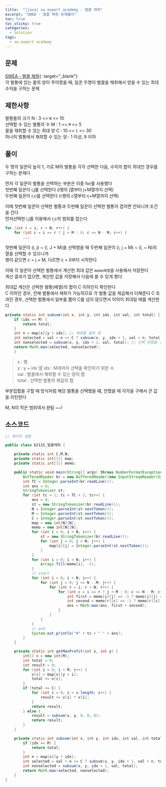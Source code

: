 ```yaml
---
title:  "[java] sw expert academy - 벌꿀 채취"
excerpt: "SWEA - 벌꿀 채취 문제풀이"
toc: true
toc_sticky: true
categories:
  - Solution
tags:
  - sw expert academy
---
```

## 문제  
[SWEA - 벌꿀 채취](https://swexpertacademy.com/main/code/problem/problemDetail.do?contestProbId=AV5V4A46AdIDFAWu){: target="_blank"}  
각 벌통에 있는 꿀의 양이 주어졌을 때, 일꾼 두명이 벌꿀을 채취해서 얻을 수 있는 최대 수익을 구하는 문제  

## 제한사항  
벌통들의 크기 N : 3 <= `N` <= 10  
선택할 수 있는 벌통의 수 M : 1 <= `M` <= 5  
꿀을 채취할 수 있는 최대 양 C : 10 <= `C` <= 30  
하나의 벌통에서 채취할 수 있는 양 : 1 이상, 9 이하  


## 풀이  
두 명의 일꾼이 높이 1, 가로 M의 벌통을 각각 선택한 다음, 수익의 합이 최대인 경우를 구하는 문제다  


먼저 각 일꾼이 벌통을 선택하는 부분은 이중 for를 사용했다  
첫번째 일꾼이 i,j를 선택한다 (i행의 j열부터 j+M열까지 선택)  
두번째 일꾼이 r,c를 선택한다 (r행의 c열부터 c+M열까지 선택)  


이때 첫번째 일꾼이 선택한 벌통과 두번째 일꾼이 선택한 벌통이 겹치면 안되니까 조건을 건다  
먼저선택한 i,j를 이용해서 r,c의 범위를 잡는다  
```java
for (int r = i; r < N; r++) { 
	for (int c = i == r ? j + M : 0; c <= N - M; c++) {
		...
```
첫번째 일꾼이 (i, j) ~ (i, J + M)을 선택했을 때 두번째 일꾼이 (i, j + M) ~ (i, ~ N)의 열을 선택할 수 있으니까  
행이 같으면 c = j + M, 다르면 c = 0부터 시작한다  

이때 각 일꾼이 선택한 벌통에서 계산한 최대 값은 `memo배열`을 사용해서 저장한다  
계산 결과가 없으면, 계산한 값을 저장해서 다음에 쓸 수 있게 했다  

최대값 계산은 선택한 벌통(배열)의 합이 C 이하인지 확인한다  
C 이하인 경우, 전체 벌통에서 채취가 가능하므로 각 벌통 값을 제곱해서 더해준다 
C 초과인 경우, 선택한 벌통에서 일부를 뽑아 C를 넘지 않으면서 이익이 최대일 때를 계산한다  

```java
private static int subsum(int x, int y, int idx, int val, int total) {
	if (idx == M) {
		return total;
	}
	int n = map[x][y + idx]; // 채취할 꿀의 양
	int selected = val + n <= C ? subsum(x, y, idx + 1, val + n, total + (n * n)) : 0; // C를 넘으면 안되니까 넘지않는다면 진행
	int nonselected = subsum(x, y, idx + 1, val, total); // 선택 안했을 경우
	return Math.max(selected, nonselected);
	}
```
> x : 행  
> y : y + idx 열
> idx : M개까지 선택을 확인하기 위한 수  
> val : 벌꿀에서 채취할 수 있는 양의 합  
> total : 선택한 벌통의 제곱의 합  


부분집합을 구할 때 방식처럼 해당 벌통을 선택했을 떄, 안했을 때 각각을 구해서 큰 값을 리턴한다  

M, N이 작은 범위여서 완탐 ~~!

## 소스코드     
```java
// 패키지 생랼

public class b2115_벌꿀채취 {

	private static int C,M,N;
	private static int[][] map;
	private static int[][] memo;

	public static void main(String[] args) throws NumberFormatException, IOException {
		BufferedReader br = new BufferedReader(new InputStreamReader(System.in));
		int TC = Integer.parseInt(br.readLine());
		int ans = 0;
		StringTokenizer st;
		for (int tc = 1; tc < TC + 1; tc++) {
			ans = 0;
			st = new StringTokenizer(br.readLine());
			N = Integer.parseInt(st.nextToken());
			M = Integer.parseInt(st.nextToken());
			C = Integer.parseInt(st.nextToken());
			map = new int[N][N];
			memo = new int[N][N];
			for (int i = 0; i < N; i++) {
				st = new StringTokenizer(br.readLine());
				for (int j = 0; j < N; j++) {
					map[i][j] = Integer.parseInt(st.nextToken());
				}
			}
			for (int i = 0; i < N; i++) {
				Arrays.fill(memo[i], -1);
			}
			// start
			for (int i = 0; i < N; i++) {
				for (int j = 0; j <= N - M; j++) {
					for (int r = i; r < N; r++) {
						for (int c = i == r ? j + M : 0; c <= N - M; c++) {
							int first = memo[i][j] == -1 ? memo[i][j] = getMaxProfit(i, j) : memo[i][j];
							int second = memo[r][c] == -1 ? memo[r][c] = getMaxProfit(r, c) : memo[r][c];
							ans = Math.max(ans, first + second);
						}
					}
				}
			}
			// end
			System.out.println("#" + tc + " " + ans);
		}
	}

	private static int getMaxProfit(int x, int y) {
		int[] v = new int[M];
		int total = 0;
		int result = 0;
		for (int i = 0; i < M; i++) {
			v[i] = map[x][y + i];
			total += v[i];
		}
		if (total <= C) {
			for (int i = 0; i < v.length; i++) {
				result += v[i] * v[i];
			}
			return result;
		} else {
			result = subsum(x, y, 0, 0, 0);
			return result;
		}
	}

	private static int subsum(int x, int y, int idx, int val, int total) {
		if (idx == M) {
			return total;
		}
		int n = map[x][y + idx];
		int selected = val + n <= C ? subsum(x, y, idx + 1, val + n, total + (n * n)) : 0;
		int nonselected = subsum(x, y, idx + 1, val, total);
		return Math.max(selected, nonselected);
	}
}

```
